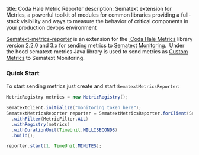 title: Coda Hale Metric Reporter
description: Sematext extension for Metrics, a powerful toolkit of modules for common libraries providing a full-stack visibility and ways to measure the behavior of critical components in your production devops environment

[Sematext-metrics-reporter](https://github.com/sematext/sematext-metrics-reporter)
is an extension for the [ Coda Hale Metrics](http://metrics.dropwizard.io/) library version 2.2.0 and 3.x for
sending metrics to [Sematext Monitoring](/docs/monitoring/).  Under the
hood sematext-metrics Java library is used to send metrics as [Custom Metrics](/docs/monitoring/custom-metrics) to Sematext Monitoring.

### Quick Start

To start sending metrics just create and start `SematextMetricsReporter`:

``` java
MetricRegistry metrics = new MetricRegistry();

SematextClient.initialize("monitoring token here");
SematextMetricsReporter reporter = SematextMetricsReporter.forClient(SematextClient.client())
  .withFilter(MetricFilter.ALL)
  .withRegistry(metrics)
  .withDurationUnit(TimeUnit.MILLISECONDS)
  .build();

reporter.start(1, TimeUnit.MINUTES);
```

